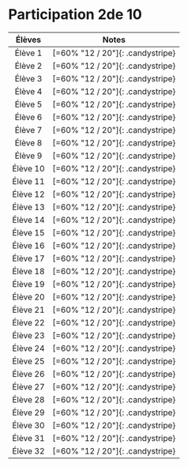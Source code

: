 # Participation 2de 10

<center class="tabnotes">

| Élèves   | Notes                            |
| :------: | :------------------------------: |
| Élève 1  | [=60% "12 / 20"]{: .candystripe} |
| Élève 2  | [=60% "12 / 20"]{: .candystripe} |
| Élève 3  | [=60% "12 / 20"]{: .candystripe} |
| Élève 4  | [=60% "12 / 20"]{: .candystripe} |
| Élève 5  | [=60% "12 / 20"]{: .candystripe} |
| Élève 6  | [=60% "12 / 20"]{: .candystripe} |
| Élève 7  | [=60% "12 / 20"]{: .candystripe} |
| Élève 8  | [=60% "12 / 20"]{: .candystripe} |
| Élève 9  | [=60% "12 / 20"]{: .candystripe} |
| Élève 10 | [=60% "12 / 20"]{: .candystripe} |
| Élève 11 | [=60% "12 / 20"]{: .candystripe} |
| Élève 12 | [=60% "12 / 20"]{: .candystripe} |
| Élève 13 | [=60% "12 / 20"]{: .candystripe} |
| Élève 14 | [=60% "12 / 20"]{: .candystripe} |
| Élève 15 | [=60% "12 / 20"]{: .candystripe} |
| Élève 16 | [=60% "12 / 20"]{: .candystripe} |
| Élève 17 | [=60% "12 / 20"]{: .candystripe} |
| Élève 18 | [=60% "12 / 20"]{: .candystripe} |
| Élève 19 | [=60% "12 / 20"]{: .candystripe} |
| Élève 20 | [=60% "12 / 20"]{: .candystripe} |
| Élève 21 | [=60% "12 / 20"]{: .candystripe} |
| Élève 22 | [=60% "12 / 20"]{: .candystripe} |
| Élève 23 | [=60% "12 / 20"]{: .candystripe} |
| Élève 24 | [=60% "12 / 20"]{: .candystripe} |
| Élève 25 | [=60% "12 / 20"]{: .candystripe} |
| Élève 26 | [=60% "12 / 20"]{: .candystripe} |
| Élève 27 | [=60% "12 / 20"]{: .candystripe} |
| Élève 28 | [=60% "12 / 20"]{: .candystripe} |
| Élève 29 | [=60% "12 / 20"]{: .candystripe} |
| Élève 30 | [=60% "12 / 20"]{: .candystripe} |
| Élève 31 | [=60% "12 / 20"]{: .candystripe} |
| Élève 32 | [=60% "12 / 20"]{: .candystripe} |

</center>
